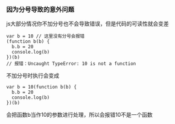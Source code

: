 ### 因为分号导致的意外问题
js大部分情况你不加分号也不会导致错误，但是代码的可读性就会变差
```
var b = 10 // 这里没有分号会报错
(function b(b) {
  b.b = 20
  console.log(b)
})(b)
// 报错：Uncaught TypeError: 10 is not a function
```
不加分号时执行会变成
```
var b = 10(function b(b) {
  b.b = 20
  console.log(b)
})(b)
```
会把函数b当作10的参数进行处理，所以会报错10不是一个函数